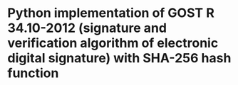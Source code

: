 # Python implementation of GOST R 34.10-2012 (signature and verification algorithm of electronic digital signature) with SHA-256 hash function
